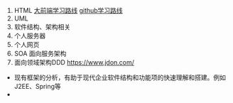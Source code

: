 1. HTML  [大前端学习路线](http://bbs.itheima.com/thread-391250-1-1.html) 	[github学习路线](https://github.com/qianguyihao/Web)
2. UML
3. 软件结构、架构相关
4. 个人服务器
5. 个人网页
6. SOA 面向服务架构
7. 面向领域架构DDD https://www.jdon.com/





- 现有框架的分析，有助于现代企业软件结构和功能项的快速理解和搭建。例如J2EE、Spring等
- 

